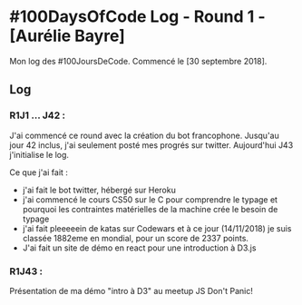 # #100DaysOfCode Log - Round 1 - [Aurélie Bayre]

Mon log des #100JoursDeCode. Commencé le [30 septembre 2018].

## Log

### R1J1 ... J42 :

J'ai commencé ce round avec la création du bot francophone. Jusqu'au jour 42 inclus, j'ai seulement posté mes progrés sur twitter. Aujourd'hui J43 j'initialise le log.

Ce que j'ai fait :

* j'ai fait le bot twitter, hébergé sur Heroku 
* j'ai commencé le cours CS50 sur le C pour comprendre le typage et pourquoi les contraintes matérielles de la machine crée le besoin de typage
* j'ai fait pleeeeein de katas sur Codewars et à ce jour (14/11/2018) je suis classée 1882eme en mondial, pour un score de 2337 points.
* J'ai fait un site de démo en react pour une introduction à D3.js

### R1J43 :
Présentation de ma démo "intro à D3" au meetup JS Don't Panic!
